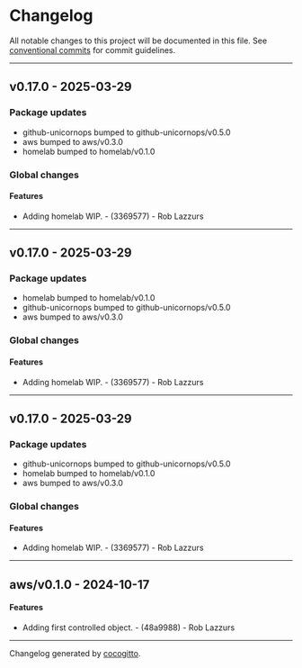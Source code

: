 # Changelog
All notable changes to this project will be documented in this file. See [conventional commits](https://www.conventionalcommits.org/) for commit guidelines.

- - -
## v0.17.0 - 2025-03-29
### Package updates
- github-unicornops bumped to github-unicornops/v0.5.0
- aws bumped to aws/v0.3.0
- homelab bumped to homelab/v0.1.0
### Global changes
#### Features
- Adding homelab WIP. - (3369577) - Rob Lazzurs

- - -

## v0.17.0 - 2025-03-29
### Package updates
- homelab bumped to homelab/v0.1.0
- github-unicornops bumped to github-unicornops/v0.5.0
- aws bumped to aws/v0.3.0
### Global changes
#### Features
- Adding homelab WIP. - (3369577) - Rob Lazzurs

- - -

## v0.17.0 - 2025-03-29
### Package updates
- github-unicornops bumped to github-unicornops/v0.5.0
- homelab bumped to homelab/v0.1.0
- aws bumped to aws/v0.3.0
### Global changes
#### Features
- Adding homelab WIP. - (3369577) - Rob Lazzurs

- - -

## aws/v0.1.0 - 2024-10-17
#### Features
- Adding first controlled object. - (48a9988) - Rob Lazzurs

- - -

Changelog generated by [cocogitto](https://github.com/cocogitto/cocogitto).

